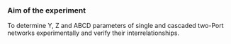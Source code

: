 ### Aim of the experiment
To determine Y, Z and ABCD parameters of single and cascaded two-Port networks experimentally and verify their interrelationships.